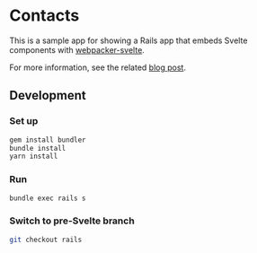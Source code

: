 # Contacts

This is a sample app for showing a Rails app that embeds Svelte components with
[webpacker-svelte](https://github.com/will-wow/webpacker-svelte).

For more information, see the related [blog post](https://blog.carbonfive.com/2019/10/29/the-best-of-both-worlds-html-apps-svelte).

## Development

### Set up

```bash
gem install bundler
bundle install
yarn install
```

### Run

```bash
bundle exec rails s
```

### Switch to pre-Svelte branch

```bash
git checkout rails
```
